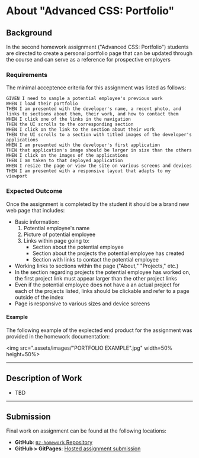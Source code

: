 # About "Advanced CSS:  Portfolio"

## Background

In the second homework assignment ("Advanced CSS:  Portfolio") students are directed to create a personal portfolio page that can be updated through the course and can serve as a reference for prospective employers

### Requirements

The minimal acceptence criteria for this assignment was listed as follows:

```
GIVEN I need to sample a potential employee's previous work
WHEN I load their portfolio
THEN I am presented with the developer's name, a recent photo, and links to sections about them, their work, and how to contact them
WHEN I click one of the links in the navigation
THEN the UI scrolls to the corresponding section
WHEN I click on the link to the section about their work
THEN the UI scrolls to a section with titled images of the developer's applications
WHEN I am presented with the developer's first application
THEN that application's image should be larger in size than the others
WHEN I click on the images of the applications
THEN I am taken to that deployed application
WHEN I resize the page or view the site on various screens and devices
THEN I am presented with a responsive layout that adapts to my viewport
```

### Expected Outcome

Once the assignment is completed by the student it should be a brand new web page that includes:


* Basic information:
	1. Potential employee's name
	2. Picture of potential employee
	3. Links within page going to:
		- Section about the potential employee
		- Section about the projects the potential employee has created
		- Section with links to contact the potential employee
* Working links to sections within the page ("About," "Projects," etc.)
* In the section regarding projects the potential employee has worked on, the first project link must appear larger than the other project links
* Even if the potential employee does not have a an actual project for each of the projects listed, links should be clickable and refer to a page outside of the index
* Page is responsive to various sizes and device screens

#### Example

The following example of the explected end product for the assignment was provided in the homework documentation:

<img src=".assets/images/"PORTFOLIO EXAMPLE".jpg" width=50% height=50%>

-----

## Description of Work

* TBD

-----

## Submission

Final work on assignment can be found at the following locations:

* **GitHub**:  [`02-homework` Repository](https://github.com/monstertruckdog/02-homework)
* **GitHub > GitPages**:  [Hosted assignment submission](https://monstertruckdog.github.io/02-homework/)
